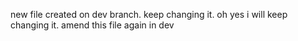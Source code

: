 new file created on dev branch.
keep changing it. oh yes i will keep changing it.
amend this file again in dev